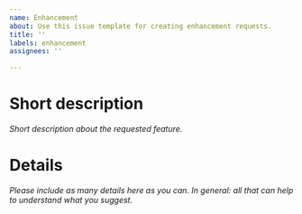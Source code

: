 ```yaml
---
name: Enhancement
about: Use this issue template for creating enhancement requests.
title: ''
labels: enhancement
assignees: ''

---
```


# Short description

_Short description about the requested feature._

# Details

_Please include as many details here as you can._
_In general: all that can help to understand what you suggest._
